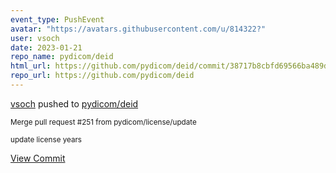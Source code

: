 ```yaml
---
event_type: PushEvent
avatar: "https://avatars.githubusercontent.com/u/814322?"
user: vsoch
date: 2023-01-21
repo_name: pydicom/deid
html_url: https://github.com/pydicom/deid/commit/38717b8cbfd69566ba489dd0c9858bb93101e26d
repo_url: https://github.com/pydicom/deid
---
```


<a href='https://github.com/vsoch' target='_blank'>vsoch</a> pushed to <a href='https://github.com/pydicom/deid' target='_blank'>pydicom/deid</a>

<small>Merge pull request #251 from pydicom/license/update

update license years</small>

<a href='https://github.com/pydicom/deid/commit/38717b8cbfd69566ba489dd0c9858bb93101e26d' target='_blank'>View Commit</a>